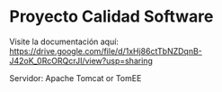 # Proyecto Calidad Software

Visite la documentación aquí: https://drive.google.com/file/d/1xHj86ctTbNZDqnB-J42oK_0RcORQcrJI/view?usp=sharing

Servidor: Apache Tomcat or TomEE
